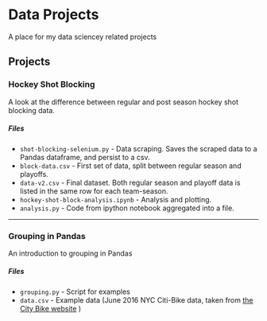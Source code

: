# Data Projects
A place for my data sciencey related projects

## Projects

### Hockey Shot Blocking

A look at the difference between regular and post season hockey shot blocking data.

##### Files
* `shot-blocking-selenium.py` - Data scraping.  Saves the scraped data to a Pandas dataframe, and persist to a csv.
* `block-data.csv` - First set of data, split between regular season and playoffs.
* `data-v2.csv` - Final dataset.  Both regular season and playoff data is listed in the same row for each team-season.
* `hockey-shot-block-analysis.ipynb` - Analysis and plotting.
* `analysis.py` - Code from ipython notebook aggregated into a file.

<hr>

### Grouping in Pandas

An introduction to grouping in Pandas

##### Files
* `grouping.py` - Script for examples
* `data.csv` - Example data (June 2016 NYC Citi-Bike data, taken from [the City Bike website](https://www.citibikenyc.com/system-data) )
